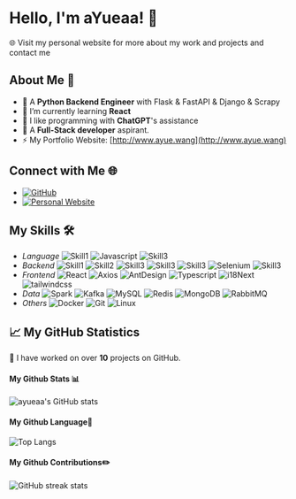 
<!--
**ayueaa/ayueaa** is a ✨ _special_ ✨ repository because its `README.md` (this file) appears on your GitHub profile.

Here are some ideas to get you started:

- 🔭 I’m currently working on ...
- 🌱 I’m currently learning ...
- 👯 I’m looking to collaborate on ...
- 🤔 I’m looking for help with ...
- 💬 Ask me about ...
- 📫 How to reach me: ...
- 😄 Pronouns: ...
- ⚡ Fun fact: ...
-->
# Hello, I'm aYueaa! 👋

🌐 Visit my personal website for more about my work and projects and contact me

## About Me 📌
- 🔭 A **Python Backend Engineer** with Flask & FastAPI & Django & Scrapy
- 🌱 I’m currently learning **React**
- 👯 I like programming with **ChatGPT**'s assistance
- 🤔 A **Full-Stack developer** aspirant.
- ⚡ My Portfolio Website: [http://www.ayue.wang](http://www.ayue.wang)


## Connect with Me 🌐
- [![GitHub](https://img.shields.io/badge/-GitHub-181717?style=flat-square&logo=github)](https://github.com/ayueaa)
- [![Personal Website](https://img.shields.io/badge/Personal_Website-ayue's_Portfolio-blue?style=flat&logo=react&logoColor=white)](http://www.ayue.wang)

## My Skills 🛠️

- *Language*
![Skill1](https://img.shields.io/badge/-Python-333333?style=flat&logo=python) ![Javascript](https://img.shields.io/badge/-Javascript-333333?style=flat&logo=Javascript) ![Skill3](https://img.shields.io/badge/-Golang-333333?style=flat&logo=go)
- *Backend*
![Skill1](https://img.shields.io/badge/-fastapi-333333?style=flat&logo=fastapi)  ![Skill2](https://img.shields.io/badge/-flask-333333?style=flat&logo=flask) ![Skill3](https://img.shields.io/badge/-django-333333?style=flat&logo=django) ![Skill3](https://img.shields.io/badge/-scrapy-333333?style=flat&logo=scrapy) ![Skill3](https://img.shields.io/badge/-pandas-333333?style=flat&logo=pandas) ![Selenium](https://img.shields.io/badge/-Selenium-333333?style=flat&logo=Selenium) ![Skill3](https://img.shields.io/badge/-streamlit-333333?style=flat&logo=streamlit)
- *Frontend*
![React](https://img.shields.io/badge/-React-333333?style=flat&logo=react) ![Axios](https://img.shields.io/badge/-Axios-333333?style=flat&logo=axios) ![AntDesign](https://img.shields.io/badge/-AntDesign-333333?style=flat&logo=antDesign) ![Typescript](https://img.shields.io/badge/-Typescript-333333?style=flat&logo=Typescript) ![i18Next](https://img.shields.io/badge/-i18Next-333333?style=flat&logo=i18Next) ![tailwindcss](https://img.shields.io/badge/-tailwindcss-333333?style=flat&logo=tailwindcss) 
- *Data*
![Spark](https://img.shields.io/badge/-Spark-333333?style=flat&logo=apachespark) ![Kafka](https://img.shields.io/badge/-Kafka-333333?style=flat&logo=apachekafka) ![MySQL](https://img.shields.io/badge/-MySQL-333333?style=flat&logo=mysql) ![Redis](https://img.shields.io/badge/-Redis-333333?style=flat&logo=redis) ![MongoDB](https://img.shields.io/badge/-MongoDB-333333?style=flat&logo=mongodb) ![RabbitMQ](https://img.shields.io/badge/-RabbitMQ-333333?style=flat&logo=rabbitmq) 
- *Others*
![Docker](https://img.shields.io/badge/-Docker-333333?style=flat&logo=docker) ![Git](https://img.shields.io/badge/-Git-333333?style=flat&logo=Git) ![Linux](https://img.shields.io/badge/-Linux-333333?style=flat&logo=Linux) 
## 📈 My GitHub Statistics
🔭 I have worked on over **10** projects on GitHub.
#### My Github Stats 📊
![ayueaa's GitHub stats](https://github-readme-stats.vercel.app/api?username=ayueaa&show_icons=true&theme=tokyonight&count_private=true)


#### My Github Language🧱

![Top Langs](https://github-readme-stats.vercel.app/api/top-langs/?username=ayueaa&theme=tokyonight&layout=compact)



#### My Github Contributions✏️


![GitHub streak stats](https://github-readme-streak-stats.herokuapp.com/?user=ayueaa&theme=tokyonight)









